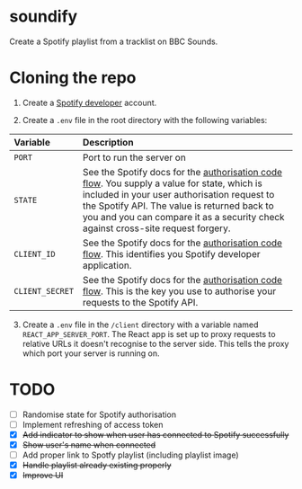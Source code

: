 # soundify
Create a Spotify playlist from a tracklist on BBC Sounds.

# Cloning the repo
1. Create a [Spotify developer](https://developer.spotify.com/) account.

2. Create a `.env` file in the root directory with the following variables:

| **Variable**    | **Description** |
| :-------------- | :-------------- |
| `PORT` | Port to run the server on |
| `STATE` | See the Spotify docs for the [authorisation code flow](https://developer.spotify.com/documentation/general/guides/authorization/code-flow/). You supply a value for state, which is included in your user authorisation request to the Spotify API. The value is returned back to you and you can compare it as a security check against cross-site request forgery. |
| `CLIENT_ID` | See the Spotify docs for the [authorisation code flow](https://developer.spotify.com/documentation/general/guides/authorization/code-flow/). This identifies you Spotify developer application. |
| `CLIENT_SECRET` | See the Spotify docs for the [authorisation code flow](https://developer.spotify.com/documentation/general/guides/authorization/code-flow/). This is the key you use to authorise your requests to the Spotify API. |

3. Create a `.env` file in the `/client` directory with a variable named `REACT_APP_SERVER_PORT`. The React app is set up to proxy requests to relative URLs it doesn't recognise to the server side. This tells the proxy which port your server is running on.

# TODO
- [ ] Randomise state for Spotify authorisation
- [ ] Implement refreshing of access token
- [x] ~~Add indicator to show when user has connected to Spotify successfully~~
- [x] ~~Show user's name when connected~~
- [ ] Add proper link to Spotfy playlist (including playlist image)
- [x] ~~Handle playlist already existing properly~~
- [x] ~~Improve UI~~
